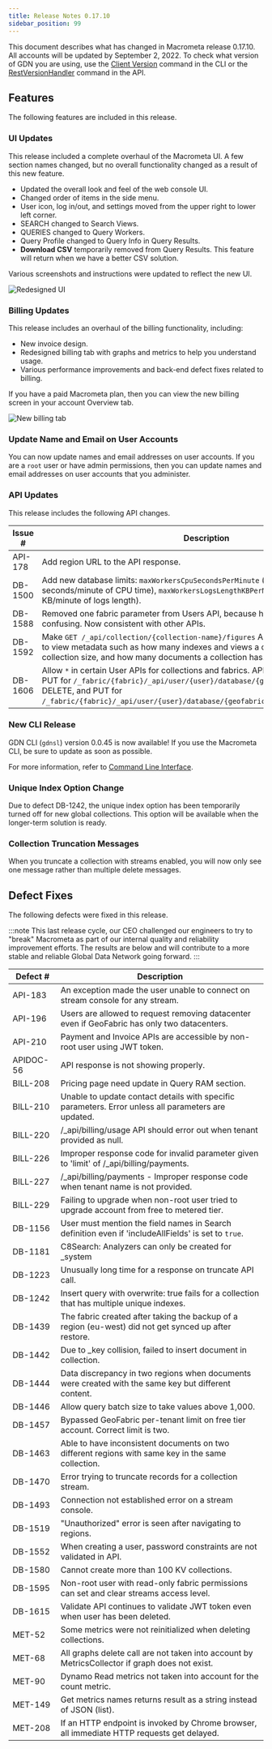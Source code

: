 ```yaml
---
title: Release Notes 0.17.10
sidebar_position: 99
---
```


This document describes what has changed in Macrometa release 0.17.10. All accounts will be updated by September 2, 2022. To check what version of GDN you are using, use the [Client Version](https://macrometa.com/docs/cli/client-version-cli.md) command in the CLI or the [RestVersionHandler](https://macrometa.com/docs/api#/operations/RestVersionHandler) command in the API.

## Features

The following features are included in this release.

### UI Updates

This release included a complete overhaul of the Macrometa UI. A few section names changed, but no overall functionality changed as a result of this new feature.

- Updated the overall look and feel of the web console UI.
- Changed order of items in the side menu.
- User icon, log in/out, and settings moved from the upper right to lower left corner.
- SEARCH changed to Search Views.
- QUERIES changed to Query Workers.
- Query Profile changed to Query Info in Query Results.
- **Download CSV** temporarily removed from Query Results. This feature will return when we have a better CSV solution.

Various screenshots and instructions were updated to reflect the new UI.

![Redesigned UI](/img/release-notes/17-10-new-ui.png)

### Billing Updates

This release includes an overhaul of the billing functionality, including:

- New invoice design.
- Redesigned billing tab with graphs and metrics to help you understand usage.
- Various performance improvements and back-end defect fixes related to billing.

If you have a paid Macrometa plan, then you can view the new billing screen in your account Overview tab.

![New billing tab](/img/release-notes/17-10-new-billing-tab.png)

### Update Name and Email on User Accounts

You can now update names and email addresses on user accounts. If you are a `root` user or have admin permissions, then you can update names and email addresses on user accounts that you administer.

### API Updates

This release includes the following API changes.

| Issue #  | Description  |
|---|---|
| API-178  | Add region URL to the API response.  |
| DB-1500  | Add new database limits: `maxWorkersCpuSecondsPerMinute` (default value is 20 seconds/minute of CPU time), `maxWorkersLogsLengthKBPerMinute` (default value is 10 KB/minute of logs length).  |
| DB-1588  | Removed one fabric parameter from Users API, because having two parameters was confusing. Now consistent with other APIs.  |
| DB-1592  | Make `GET /_api/collection/{collection-name}/figures` API public. This allows users to view metadata such as how many indexes and views a collection has, total collection size, and how many documents a collection has. |
| DB-1606  | Allow `*` in certain User APIs for collections and fabrics. APIs are: GET, DELETE, and PUT for `/_fabric/{fabric}/_api/user/{user}/database/{geofabric}` and GET, DELETE, and PUT for `/_fabric/{fabric}/_api/user/{user}/database/{geofabric}/collection/{collection}`. |

### New CLI Release

GDN CLI (`gdnsl`) version 0.0.45 is now available! If you use the Macrometa CLI, be sure to update as soon as possible.

For more information, refer to [Command Line Interface](../cli).

### Unique Index Option Change

Due to defect DB-1242, the unique index option has been temporarily turned off for new global collections. This option will be available when the longer-term solution is ready.

### Collection Truncation Messages

When you truncate a collection with streams enabled, you will now only see one message rather than multiple delete messages.

## Defect Fixes

The following defects were fixed in this release.

:::note
This last release cycle, our CEO challenged our engineers to try to "break" Macrometa as part of our internal quality and reliability improvement efforts. The results are below and will contribute to a more stable and reliable Global Data Network going forward.
:::

| Defect #  | Description  |
|---|---|
| API-183  | An exception made the user unable to connect on stream console for any stream.  |
| API-196  | Users are allowed to request removing datacenter even if GeoFabric has only two datacenters.  |
| API-210  | Payment and Invoice APIs are accessible by non-root user using JWT token.  |
| APIDOC-56  | API response is not showing properly.  |
| BILL-208  | Pricing page need update in Query RAM section.  |
| BILL-210  | Unable to update contact details with specific parameters. Error unless all parameters are updated.  |
| BILL-220  | /_api/billing/usage API should error out when tenant provided as null.  |
| BILL-226  | Improper response code for invalid parameter given to 'limit' of /_api/billing/payments. |
| BILL-227  | /_api/billing/payments - Improper response code when tenant name is not provided. |
| BILL-229  | Failing to upgrade when non-root user tried to upgrade account from free to metered tier. |
| DB-1156  | User must mention the field names in Search definition even if 'includeAllFields' is set to `true`.  |
| DB-1181  | C8Search: Analyzers can only be created for _system    |
| DB-1223  | Unusually long time for a response on truncate API call.  |
| DB-1242  | Insert query with overwrite: true fails for a collection that has multiple unique indexes.   |
| DB-1439  | The fabric created after taking the backup of a region (eu-west) did not get synced up after restore.  |
| DB-1442  | Due to _key collision, failed to insert document in collection.  |
| DB-1444  | Data discrepancy in two regions when documents were created with the same key but different content.  |
| DB-1446  | Allow query batch size to take values above 1,000.  |
| DB-1457  | Bypassed GeoFabric per-tenant limit on free tier account. Correct limit is two.  |
| DB-1463  | Able to have inconsistent documents on two different regions with same key in the same collection.  |
| DB-1470  | Error trying to truncate records for a collection stream.  |
| DB-1493  | Connection not established error on a stream console.  |
| DB-1519  | "Unauthorized" error is seen after navigating to regions.  |
| DB-1552  | When creating a user, password constraints are not validated in API.  |
| DB-1580  | Cannot create more than 100 KV collections.  |
| DB-1595  | Non-root user with read-only fabric permissions can set and clear streams access level.  |
| DB-1615  | Validate API continues to validate JWT token even when user has been deleted.  |
| MET-52  | Some metrics were not reinitialized when deleting collections.  |
| MET-68  | All graphs delete call are not taken into account by MetricsCollector if graph does not exist.  |
| MET-90  | Dynamo Read metrics not taken into account for the count metric.  |
| MET-149  | Get metrics names returns result as a string instead of JSON (list).  |
| MET-208  | If an HTTP endpoint is invoked by Chrome browser, all immediate HTTP requests get delayed.  |
